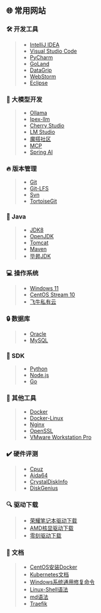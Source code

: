 ## 🌐 常用网站

### 🛠️ 开发工具
>- [IntelliJ IDEA](https://www.jetbrains.com/idea/download/other.html)
>- [Visual Studio Code](https://code.visualstudio.com/Download)
>- [PyCharm](https://www.jetbrains.com/pycharm/download/other.html)
>- [GoLand](https://www.jetbrains.com/go/download/other.html)
>- [DataGrip](https://www.jetbrains.com/datagrip/download/other.html)
>- [WebStorm](https://www.jetbrains.com/webstorm/download/other.html)
>- [Eclipse](https://www.eclipse.org/downloads/packages/)

### 🚀 大模型开发
>- [Ollama](https://github.com/ollama/ollama/releases)
>- [Ipex-llm](https://github.com/ipex-llm/ipex-llm/releases)
>- [Cherry Studio](https://github.com/CherryHQ/cherry-studio/releases)
>- [LM Studio](https://lmstudio.ai/)
>- [魔搭社区](https://www.modelscope.cn/models)
>- [MCP](https://github.com/modelcontextprotocol)
>- [Spring AI](https://docs.spring.io/spring-ai/reference/index.html)

### 🔥 版本管理
>- [Git](https://github.com/git-for-windows/git/releases)
>- [Git-LFS](https://github.com/git-lfs/git-lfs/releases)
>- [Svn](https://www.visualsvn.com/downloads/)
>- [TortoiseGit](https://tortoisegit.org/download/)

### 🎁 Java
>- [JDK8](https://www.oracle.com/java/technologies/downloads/#java8)
>- [OpenJDK](https://jdk.java.net/archive/)
>- [Tomcat](https://tomcat.apache.org/download-90.cgi)
>- [Maven](https://maven.apache.org/download.cgi)
>- [毕昇JDK](https://www.hikunpeng.com/developer/devkit/download/jdk)

### 💻 操作系统
>- [Windows 11](https://www.microsoft.com/zh-cn/software-download/windows11)
>- [CentOS Stream 10](https://mirrors.bfsu.edu.cn/centos-stream/10-stream/BaseOS/x86_64/iso/)
>- [飞牛私有云](https://www.fnnas.com/download)

### 🔒 数据库
>- [Oracle](https://www.oracle.com/database/technologies/oracle-database-software-downloads.html)
>- [MySQL](https://dev.mysql.com/downloads/mysql/)

### 💎 SDK
>- [Python](https://www.python.org/downloads/windows/)
>- [Node.js](https://nodejs.org/dist/v22.16.0/)
>- [Go](https://go.dev/dl/)

### 🔗 其他工具
>- [Docker](https://docs.docker.com/desktop/release-notes/)
>- [Docker-Linux](https://download.docker.com/linux/static/stable/)
>- [Nginx](https://nginx.org/en/download.html)
>- [OpenSSL](https://openssl-library.org/source/index.html)
>- [VMware Workstation Pro](https://support.broadcom.com/group/ecx/productdownloads?subfamily=VMware%20Workstation%20Pro&freeDownloads=true)

### ✔️ 硬件评测
>- [Cpuz](https://www.cpuid.com/softwares/cpu-z.html)
>- [Aida64](https://www.aida64.com/downloads)
>- [CrystalDiskInfo](https://crystalmark.info/en/download/)
>- [DiskGenius](https://www.diskgenius.cn/download.php)

### 🔍 驱动下载
>- [荣耀笔记本驱动下载](https://www.honor.com/cn/support/downloads/)
>- [AMD核显驱动下载](https://www.amd.com/zh-cn/support/download/drivers.html)
>- [零刻驱动下载](https://www.bee-link.com.cn/cms/support/productlist?id=7)

### 📝 文档
>- [CentOS安装Docker](https://docs.docker.com/engine/install/centos/)
>- [Kubernetes文档](https://kubernetes.io/zh-cn/docs/home/)
>- [Windows系统通用修复命令](https://consumer.huawei.com/cn/support/content/zh-cn15906534/)
>- [Linux-Shell语法](https://zhuanlan.zhihu.com/p/470323995)
>- [md语法](https://www.jianshu.com/p/96ecaa2cc989/)
>- [Traefik](https://doc.traefik.io/traefik/)
